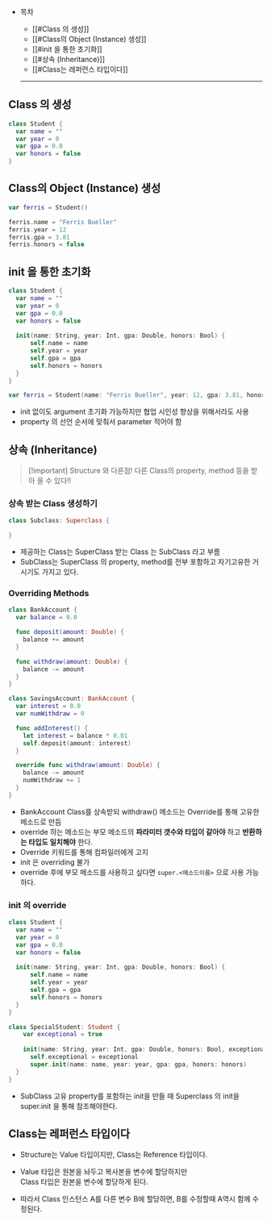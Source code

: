- 목차
    
    - [[#Class 의 생성]]
    - [[#Class의 Object (Instance) 생성]]
    - [[#init 을 통한 초기화]]
    - [[#상속 (Inheritance)]]
    - [[#Class는 레퍼런스 타입이다]]
    
    ---
    

  

## Class 의 생성

```Swift
class Student {
  var name = ""
  var year = 0
  var gpa = 0.0
  var honors = false
}
```

  

## Class의 Object (Instance) 생성

```Swift
var ferris = Student()

ferris.name = "Ferris Bueller"
ferris.year = 12
ferris.gpa = 3.81
ferris.honors = false
```

  

## init 을 통한 초기화

```Swift
class Student {
  var name = ""
  var year = 0
  var gpa = 0.0
  var honors = false
  
  init(name: String, year: Int, gpa: Double, honors: Bool) {
	  self.name = name
	  self.year = year
	  self.gpa = gpa
	  self.honors = honors
  }
}

var ferris = Student(name: "Ferris Bueller", year: 12, gpa: 3.81, honors: false)
```

- init 없이도 argument 초기화 가능하지만 협업 시인성 향상을 위해서라도 사용
- property 의 선언 순서에 맞춰서 parameter 적어야 함

  

  

  

## 상속 (Inheritance)

> [!important] Structure 와 다른점! 다른 Class의 property, method 등을 받아 올 수 있다!!

  

### 상속 받는 Class 생성하기

```Swift
class Subclass: Superclass {

}
```

- 제공하는 Class는 SuperClass 받는 Class 는 SubClass 라고 부름
- SubClass는 SuperClass 의 property, method를 전부 포함하고 자기고유한 거시기도 가지고 있다.

  

### Overriding Methods

```Swift
class BankAccount {
  var balance = 0.0

  func deposit(amount: Double) {
    balance += amount
  }

  func withdraw(amount: Double) {
    balance -= amount
  }
}

class SavingsAccount: BankAccount {
  var interest = 0.0
  var numWithdraw = 0

  func addInterest() {
    let interest = balance * 0.01
    self.deposit(amount: interest)
  }

  override func withdraw(amount: Double) {
    balance -= amount
    numWithdraw += 1
  }
}
```

- BankAccount Class를 상속받되 withdraw() 메소드는 Override를 통해 고유한 메소드로 만듬
- override 하는 메소드는 부모 메소드의 **파라미터 갯수와 타입이 같아야** 하고 **반환하는 타입도 일치해야** 한다.
- Override 키워드를 통해 컴파일러에게 고지
- init 은 overriding 불가
- override 후에 부모 메소드를 사용하고 싶다면 `super.<메소드이름>` 으로 사용 가능하다.

  

### init 의 override

```Swift
class Student {
  var name = ""
  var year = 0
  var gpa = 0.0
  var honors = false
  
  init(name: String, year: Int, gpa: Double, honors: Bool) {
	  self.name = name
	  self.year = year
	  self.gpa = gpa
	  self.honors = honors
  }
}

class SpecialStudent: Student {
	var exceptional = true
	
	init(name: String, year: Int, gpa: Double, honors: Bool, exceptional: Bool) {
	  self.exceptional = exceptional
	  super.init(name: name, year: year, gpa: gpa, honors: honors)
  }
}
```

- SubClass 고유 property를 포함하는 init을 만들 때 Superclass 의 init을 super.init 을 통해 참조해야한다.

  

  

## Class는 레퍼런스 타입이다

- Structure는 Value 타입이지만, Class는 Reference 타입이다.
- Value 타입은 원본을 놔두고 복사본을 변수에 할당하지만  
    Class 타입은 원본을 변수에 할당하게 된다.  
    
- 따라서 Class 인스턴스 A를 다른 변수 B에 할당하면, B를 수정할때 A역시 함께 수정된다.